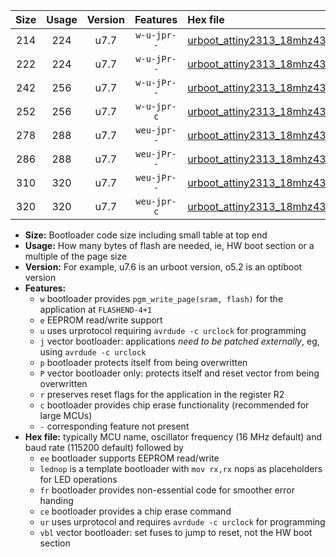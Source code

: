 |Size|Usage|Version|Features|Hex file|
|:-:|:-:|:-:|:-:|:--|
|214|224|u7.7|`w-u-jpr--`|[urboot_attiny2313_18mhz432_57600bps_lednop_ur_vbl.hex](https://raw.githubusercontent.com/stefanrueger/urboot.hex/main/mcus/attiny2313/fcpu_18mhz432/57600_bps/urboot_attiny2313_18mhz432_57600bps_lednop_ur_vbl.hex)|
|222|224|u7.7|`w-u-jPr--`|[urboot_attiny2313_18mhz432_57600bps_ur_vbl.hex](https://raw.githubusercontent.com/stefanrueger/urboot.hex/main/mcus/attiny2313/fcpu_18mhz432/57600_bps/urboot_attiny2313_18mhz432_57600bps_ur_vbl.hex)|
|242|256|u7.7|`w-u-jPr--`|[urboot_attiny2313_18mhz432_57600bps_lednop_fr_ur_vbl.hex](https://raw.githubusercontent.com/stefanrueger/urboot.hex/main/mcus/attiny2313/fcpu_18mhz432/57600_bps/urboot_attiny2313_18mhz432_57600bps_lednop_fr_ur_vbl.hex)|
|252|256|u7.7|`w-u-jpr-c`|[urboot_attiny2313_18mhz432_57600bps_lednop_fr_ce_ur_vbl.hex](https://raw.githubusercontent.com/stefanrueger/urboot.hex/main/mcus/attiny2313/fcpu_18mhz432/57600_bps/urboot_attiny2313_18mhz432_57600bps_lednop_fr_ce_ur_vbl.hex)|
|278|288|u7.7|`weu-jpr--`|[urboot_attiny2313_18mhz432_57600bps_ee_lednop_ur_vbl.hex](https://raw.githubusercontent.com/stefanrueger/urboot.hex/main/mcus/attiny2313/fcpu_18mhz432/57600_bps/urboot_attiny2313_18mhz432_57600bps_ee_lednop_ur_vbl.hex)|
|286|288|u7.7|`weu-jPr--`|[urboot_attiny2313_18mhz432_57600bps_ee_ur_vbl.hex](https://raw.githubusercontent.com/stefanrueger/urboot.hex/main/mcus/attiny2313/fcpu_18mhz432/57600_bps/urboot_attiny2313_18mhz432_57600bps_ee_ur_vbl.hex)|
|310|320|u7.7|`weu-jPr--`|[urboot_attiny2313_18mhz432_57600bps_ee_lednop_fr_ur_vbl.hex](https://raw.githubusercontent.com/stefanrueger/urboot.hex/main/mcus/attiny2313/fcpu_18mhz432/57600_bps/urboot_attiny2313_18mhz432_57600bps_ee_lednop_fr_ur_vbl.hex)|
|320|320|u7.7|`weu-jpr-c`|[urboot_attiny2313_18mhz432_57600bps_ee_lednop_fr_ce_ur_vbl.hex](https://raw.githubusercontent.com/stefanrueger/urboot.hex/main/mcus/attiny2313/fcpu_18mhz432/57600_bps/urboot_attiny2313_18mhz432_57600bps_ee_lednop_fr_ce_ur_vbl.hex)|

- **Size:** Bootloader code size including small table at top end
- **Usage:** How many bytes of flash are needed, ie, HW boot section or a multiple of the page size
- **Version:** For example, u7.6 is an urboot version, o5.2 is an optiboot version
- **Features:**
  + `w` bootloader provides `pgm_write_page(sram, flash)` for the application at `FLASHEND-4+1`
  + `e` EEPROM read/write support
  + `u` uses urprotocol requiring `avrdude -c urclock` for programming
  + `j` vector bootloader: applications *need to be patched externally*, eg, using `avrdude -c urclock`
  + `p` bootloader protects itself from being overwritten
  + `P` vector bootloader only: protects itself and reset vector from being overwritten
  + `r` preserves reset flags for the application in the register R2
  + `c` bootloader provides chip erase functionality (recommended for large MCUs)
  + `-` corresponding feature not present
- **Hex file:** typically MCU name, oscillator frequency (16 MHz default) and baud rate (115200 default) followed by
  + `ee` bootloader supports EEPROM read/write
  + `lednop` is a template bootloader with `mov rx,rx` nops as placeholders for LED operations
  + `fr` bootloader provides non-essential code for smoother error handing
  + `ce` bootloader provides a chip erase command
  + `ur` uses urprotocol and requires `avrdude -c urclock` for programming
  + `vbl` vector bootloader: set fuses to jump to reset, not the HW boot section
